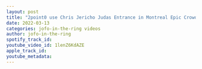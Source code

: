 ```yaml
---
layout: post
title: "2point0 use Chris Jericho Judas Entrance in Montreal Epic Crowd Reaction #shorts"
date: 2022-03-13
categories: jofo-in-the-ring videos
author: jofo-in-the-ring
spotify_track_id: 
youtube_video_id: 1lenZ6KdAZE
apple_track_id: 
youtube_metadata: 
---
```


